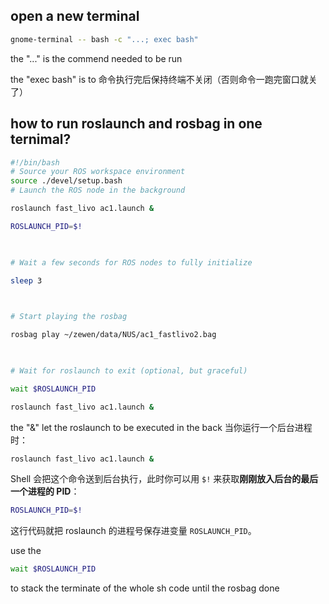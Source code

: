 ## open a new terminal
```sh
gnome-terminal -- bash -c "...; exec bash"
```
the "..." is the commend needed to be run

the "exec bash" is to 命令执行完后保持终端不关闭（否则命令一跑完窗口就关了）

## how to run roslaunch and rosbag in one ternimal?
```sh
#!/bin/bash
# Source your ROS workspace environment
source ./devel/setup.bash
# Launch the ROS node in the background

roslaunch fast_livo ac1.launch &

ROSLAUNCH_PID=$!

  

# Wait a few seconds for ROS nodes to fully initialize

sleep 3

  

# Start playing the rosbag

rosbag play ~/zewen/data/NUS/ac1_fastlivo2.bag

  

# Wait for roslaunch to exit (optional, but graceful)

wait $ROSLAUNCH_PID
```


```sh
roslaunch fast_livo ac1.launch &
```
the "&" let the roslaunch to be executed in the back
当你运行一个后台进程时：

```sh
roslaunch fast_livo ac1.launch &
```

Shell 会把这个命令送到后台执行，此时你可以用 `$!` 来获取**刚刚放入后台的最后一个进程的 PID**：

```sh
ROSLAUNCH_PID=$!
```

这行代码就把 roslaunch 的进程号保存进变量 `ROSLAUNCH_PID`。

use the 
```sh
wait $ROSLAUNCH_PID
```
to stack the terminate of the whole sh code until the rosbag done

